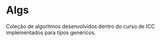 # Algs
Coleção de algoritmos desenvolvidos dentro do curso de ICC implementados para tipos genéricos.
